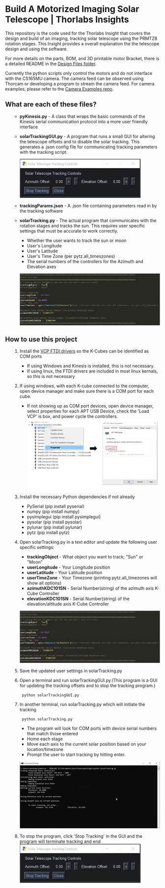 

# Build A Motorized Imaging Solar Telescope | Thorlabs Insights

This repository is the code used for the Thorlabs Insight that covers the design and build of an imaging, tracking solar telescope using the PRMTZ8 rotation stages. This Insight provides a overall explanation the the telescope design and using the software. 

For more details on the parts, BOM, and 3D printable motor Bracket, there is a detailed README in the [Design Files folder](https://github.com/Thorlabs/Insights_and_Applications/tree/main/Tracking%20Solar%20Telescope/Design%20Files). 

Currently the python scripts only control the motors and do not interface with the CS165MU camera. The camera feed can be observed using Thorcam or developing a program to stream the camera feed. For camera examples, please refer to the [Camera Examples repo](https://github.com/Thorlabs/Camera_Examples). 

## What are each of these files?
<ul>

- **pyKinesis.py** - A class that wraps the basic commands of the Kinesis serial communication protocol into a more user friendly interface

- **solarTrackingGUI.py** - A program that runs a small GUI for altering the telescope offsets and to disable the solar tracking. This generates 
	a .json config file for communicating tracking parameters with the tracking script. 

	![solarTrackingGUI](https://github.com/Thorlabs/Insights_and_Applications/blob/main/Tracking%20Solar%20Telescope/assetts/SolarTrackingGUI.PNG)	
	
- **trackingParams.json** - A .json file containing parameters read in by the tracking software
	
- **solarTracking.py** - The actual program that communicates with the rotation stages and tracks the sun. This requires user specific settings that must be accurate to work correctly. 
	
	* Whether the user wants to track the sun or moon
	* User's Longitude
	* User's Latitude
	* User's Time Zone (per pytz.all_timeszones)
	* The serial numbers of the controllers for the Azimuth and Elevation axes

	![User Settings](https://github.com/Thorlabs/Insights_and_Applications/blob/main/Tracking%20Solar%20Telescope/assetts/UserSettings.PNG)


</ul>



## How to use this project

<ul>

1. Install the [VCP FTDI drivers](https://ftdichip.com/drivers/vcp-drivers/) so the K-Cubes can be identified as COM ports
	- If using Windows and Kinesis is installed, this is not necessary.
	- If using linux, the FTDI drivers are included in most linux kernals, so this is not necessary

2. If using windows, with each K-cube connected to the computer, open device manager and make sure there is a COM port for each cube.
	- If not showing up as COM port devices, open device manager, select properties for each APT USB Device, check the 'Load VCP' is box, and power cycle the controllers. 
![Virtual Com Ports](https://github.com/Thorlabs/Insights_and_Applications/blob/main/Tracking%20Solar%20Telescope/assetts/Load%20VCP.PNG)

3. Install the necessary Python dependencies if not already
	- PySerial (pip install pyserial)
	- numpy (pip install numpy)
	- pysimplegui (pip install pysimplegui)
	- pysolar (pip install pysolar)
	- pylunar (pip install pylunar)
	- pytz (pip install pytz)


4. Open solarTracking.py in a text editor and update the following user specific settings:

	- **trackingObject** - What object you want to track; "Sun" or "Moon"
	- **userLongitude** - Your Longitude position
	- **userLatitude** - Your Latitude position
	- **userTimeZone** - Your Timezone (printing pytz.all_timezones will show all options)
	- **azimuthKDC101SN** - Serial Number(string)  of the azimuth axis K-Cube Controller
	- **elevationKDC101SN** - Serial Number(string)  of the elevation/altitude axis K-Cube Controller

	![User Settings](https://github.com/Thorlabs/Insights_and_Applications/blob/main/Tracking%20Solar%20Telescope/assetts/UserSettings.PNG)

5. Save the updated user settings in solarTracking.py 
6. Open a terminal and run solarTrackingGUI.py.(This program is a GUI for updating the tracking offsets and to stop the tracking program.)
		
		python solarTrackingGUI.py

7. In another terminal, run solarTracking.py which will initiate the tracking
		
		python solarTracking.py

	- The program will look for COM ports with device serial numbers that match those entered
	- Home each stage
	- Move each axis to the current solar position based on your location/timezone
	- Prompt the user to start tracking by hitting enter. 

	![solarTrackingOutput](https://github.com/Thorlabs/Insights_and_Applications/blob/main/Tracking%20Solar%20Telescope/assetts/solarTrackingOutput.png)	

8. To stop the program, click 'Stop Tracking' in the GUI and the program will terminate tracking and end
	![solarTrackingGUI](https://github.com/Thorlabs/Insights_and_Applications/blob/main/Tracking%20Solar%20Telescope/assetts/SolarTrackingGUI.PNG)

</ul>

